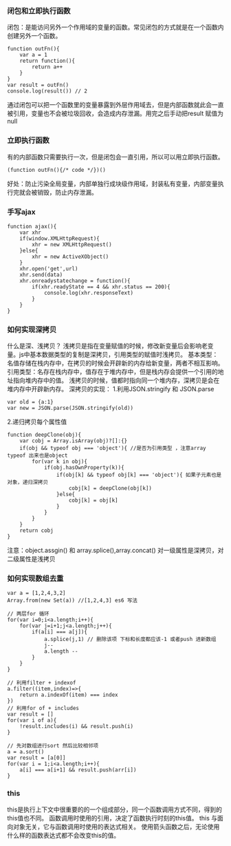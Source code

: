 ### 闭包和立即执行函数
闭包：是能访问另外一个作用域的变量的函数。常见闭包的方式就是在一个函数内创建另外一个函数。

```
function outFn(){
    var a = 1
    return function(){
        return a++
    }
}
var result = outFn()
console.log(result()) // 2
```
通过闭包可以把一个函数里的变量暴露到外层作用域去，但是内部函数就此会一直被引用，变量也不会被垃圾回收，会造成内存泄漏。用完之后手动把result 赋值为null

### 立即执行函数
有的内部函数只需要执行一次，但是闭包会一直引用，所以可以用立即执行函数。
```
(function outFn(){/* code */})()
```
好处：防止污染全局变量，内部单独行成块级作用域，封装私有变量，内部变量执行完就会被销毁，防止内存泄漏。
### 手写ajax 
```
function ajax(){
    var xhr 
    if(window.XMLHttpRequest){
        xhr = new XMLHttpRequest()
    }else{
        xhr = new ActiveXObject()
    }
    xhr.open('get',url)
    xhr.send(data)
    xhr.onreadystatechange = function(){
        if(xhr.readyState == 4 && xhr.status == 200){
            console.log(xhr.responseText)
        }
    }
}
```

### 如何实现深拷贝
什么是深、浅拷贝？ 浅拷贝是指在变量赋值的时候，修改新变量后会影响老变量。js中基本数据类型的复制是深拷贝，引用类型的赋值时浅拷贝。
基本类型：名值存储在栈内存中，在拷贝的时候会开辟新的内存给新变量，两者不相互影响。
引用类型：名存在栈内存中，值存在于堆内存中，但是栈内存会提供一个引用的地址指向堆内存中的值。
浅拷贝的时候，值都时指向同一个堆内存，深拷贝是会在堆内存中开辟新内存。
深拷贝的实现：
1.利用JSON.stringify 和 JSON.parse
```
var old = {a:1}
var new = JSON.parse(JSON.stringify(old))
```
2.递归拷贝每个属性值
```
function deepClone(obj){
    var cobj = Array.isArray(obj)?[]:{} 
    if(obj && typeof obj === 'object'){ //是否为引用类型 ，注意array typeof 出来也是object
        for(var k in obj){
            if(obj.hasOwnProperty(k)){
                if(obj[k] && typeof obj[k] === 'object'){ 如果子元素也是对象，递归深拷贝
                    cobj[k] = deepClone(obj[k])
                }else{
                    cobj[k] = obj[k]
                }
            }
        }
    }
    return cobj
}
```
注意：object.assgin() 和 array.splice(),array.concat() 对一级属性是深拷贝，对二级属性是浅拷贝
### 如何实现数组去重
```
var a = [1,2,4,3,2]
Array.from(new Set(a)) //[1,2,4,3] es6 写法 

// 两层for 循环
for(var i=0;i<a.length;i++){
    for(var j=i+1;j<a.length;j++){
        if(a[i] === a[j]){
            a.splice(j,1) // 删除该项 下标和长度都应该-1 或者push 进新数组
            j--
            a.length --
        }
    }
}

// 利用filter + indexof 
a.filter((item,index)=>{
    return a.indexOf(item) === index
})
// 利用for of + includes 
var result = []
for(var i of a){
    !result.includes(i) && result.push(i)
}

// 先对数组进行sort 然后比较相邻项
a = a.sort()
var result = [a[0]]
for(var i = 1;i<a.length;i++){
    a[i] === a[i+1] && result.push(arr[i])
}
```

### this
this是执行上下文中很重要的的一个组成部分，同一个函数调用方式不同，得到的this值也不同。
函数调用时使用的引用，决定了函数执行时刻的this值。
this 与面向对象无关，它与函数调用时使用的表达式相关。
使用箭头函数之后，无论使用什么样的函数表达式都不会改变this的值。
